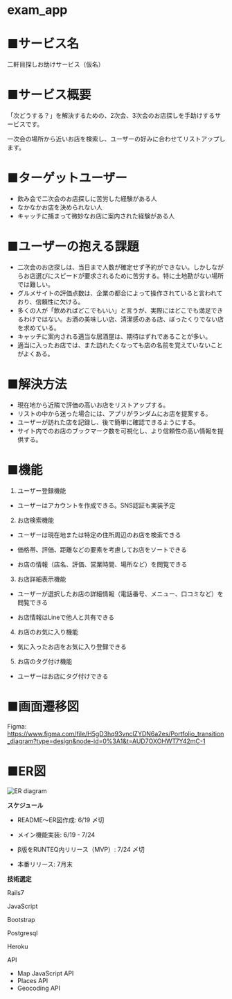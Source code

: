 # exam_app

# **■サービス名**

二軒目探しお助けサービス（仮名）

# **■サービス概要**

「次どうする？」を解決するための、2次会、3次会のお店探しを手助けするサービスです。

一次会の場所から近いお店を検索し、ユーザーの好みに合わせてリストアップします。


# **■ターゲットユーザー**


- 飲み会で二次会のお店探しに苦労した経験がある人
- なかなかお店を決められない人
- キャッチに捕まって微妙なお店に案内された経験がある人


# **■ユーザーの抱える課題**

- 二次会のお店探しは、当日まで人数が確定せず予約ができない。しかしながらお店選びにスピードが要求されるために苦労する。特に土地勘がない場所では難しい。
- グルメサイトの評価点数は、企業の都合によって操作されていると言われており、信頼性に欠ける。
- 多くの人が「飲めればどこでもいい」と言うが、実際にはどこでも満足できるわけではない。お酒の美味しい店、清潔感のある店、ぼったくりでない店を求めている。
- キャッチに案内される適当な居酒屋は、期待はずれであることが多い。
- 適当に入ったお店では、また訪れたくなっても店の名前を覚えていないことがよくある。


# **■解決方法**

- 現在地から近隣で評価の高いお店をリストアップする。
- リストの中から迷った場合には、アプリがランダムにお店を提案する。
- ユーザーが訪れた店を記録し、後で簡単に確認できるようにする。
- サイト内でのお店のブックマーク数を可視化し、より信頼性の高い情報を提供する。


# **■機能**

1. ユーザー登録機能

- ユーザーはアカウントを作成できる。SNS認証も実装予定

2. お店検索機能

- ユーザーは現在地または特定の住所周辺のお店を検索できる

- 価格帯、評価、距離などの要素を考慮してお店をソートできる

- お店の情報（店名、評価、営業時間、場所など）を閲覧できる

3. お店詳細表示機能

- ユーザーが選択したお店の詳細情報（電話番号、メニュー、口コミなど）を閲覧できる

- お店情報はLineで他人と共有できる

4. お店のお気に入り機能

- 気に入ったお店をお気に入り登録できる

5. お店のタグ付け機能

- ユーザーはお店にタグ付けできる

# **■画面遷移図**
Figma:
https://www.figma.com/file/H5gD3hq93vnclZYDN6a2es/Portfolio_transition_diagram?type=design&node-id=0%3A1&t=AUD7OXOHWT7Y42mC-1


# **■ER図**
![ER diagram](https://viewer.diagrams.net/?tags=%7B%7D&highlight=0000ff&edit=_blank&layers=1&nav=1&title=Portfolio_erDiagram#R7Z1bc9o4GIZ%2Fy14ws72ggzHmcFnSQ2Y23dlN2m33KqNgYdQIi5VFgP76lWzJ2IiDTcEmSDOZiXVAtvW91iN9kuyGezNdfqJgNvlMfIgb7Za%2FbLjvG%2B220%2Bp1%2BT8Rs0piuo6bRAQU%2BTLTOuIB%2FYTqlzJ2jnwY5TIyQjBDs3zkiIQhHLFcHKCULPLZxgTnzzoDAdQiHkYA67HfkM8mSWzfa63jbyEKJurMTkumTIHKLCOiCfDJIhPlfmi4N5QQlhxNlzcQi8pT9ZL87uOO1PTCKAxZkR%2B8fO1Pu4v5h39uf3z69if4%2B0cwuW3KUl4Anssb%2FhpBGskrZitVDfziZ%2BKQgScRNYwYoExay23xCF7%2FDKAQUh7hxGGMwSxCcfYkZoKwfwdWZM5UQSo0HKMl9O8TY4m83G53vDARFIWPeeEP8mJEMsAoCPnxiN%2B6OOOQwohfyx2ImMwxYVMsD%2FV6UjcNKYPLTJSst0%2BQTCGjK55FpnakCaWGXRlcrAXhDGTcJCuGvowEUoRBWnJ6snsuWhAG%2FNbSs3UPnq235WTuxrkA5lUTAgaHZB76UVYa%2FCBzl%2BuoWDAlxNPWxLNfN%2FdC%2FsMJoeinUAuW1s1qKQ4v0BSDkD9XwN%2BIGpK4HYk1gTC%2BIZgIwYUkhJrmRCafktkXQAPIZMSMoJDFNeQN%2BR%2Bvs5vWW6%2Fh8Wu94WFnHeZ%2FIjtlNySMGOXaFmVALrEFFDIbMjKThWI4VuVTaRBx%2FEQYI9OdKtz7PB6WZkktbsojK8WcLsqKwNVE8NcfO2XA758hgNeijxsO0XCDtdG2WHZrXaf1u1nxm80F4dU5xnHbO0G%2BD3nTMVxMEIMPMzASmRacXYcajb1PwGFzZezjljTPlpaiZGkVtAUdTQY8OyeS%2B078kjfTAW%2Bo65WFokaSdxhx46MwuEt%2B2d3QjXchulnufsy7J9VRoeIqEJJnoVIIKq0zQqVbN1S6xUVQTdsBfaTKOy9RvMK2unai9DQNhGAKU6bwx4e33peOlEsQinEI6VuE1I6QQd0IGRiLkH5hW107QpQTMSMCOAUIW4iUlopxEFE%2BNguN6qDhtOumRs8xhRJK3xYTzZ7uyB7R1YxB%2F3EGomhBqG%2BJUV425iHDtcioHBle7cjoGIMMt7B1rh4Zups64qe1mCgvFeMw4Xi6KwL6AVRTT9LWVFwAVATgDfGEBCQE%2BI7EIhDG%2BAEZW0lygDkjeVPFXHkn1sDwiA%2F3Salx5EeEFXxg6K%2Bz%2FISUfCGfQbhKUrL5loh9F8dvPRn6N5PyfpkNKETpWlG9azKnI7ivimSbKqplr3goxIChF5grfo80%2FhL8a2QWduTXWqQ0UUWwGJ7yV2spHCyo7Xn5gpJb1go6mab0%2Bdd7jmkwp0Dwfm%2B3pGHach7XcfLG2jbf1d%2FaWJyrE%2BHYac%2FTr6XpFBbGnsU023VwLhnoE58GraZx7ORnWhX67KddT3MS5ezpbnqn7W4WKa4KKdnp0NO7KUqjpXgX41xoMXdC1LEzounCQ31GNARTYP0W5aViHEjSgZYFSY0g2bawplKQKKsbCJISroarB4m%2B7wOTMGCIzf31Ik0fjtCUP%2FjG8uQI55Q5PNF9lpYnlfNk65qbaoFSwvd5bUApbq6rB4ru%2BhRTOxYnR%2BrFOJyoNw1YelRJj23LbyqlR69nCiyUwC0smj3dp005LITnSqKCmwAwc0FRQivmgWJgQVE9KPp1g0KdzABQDApb59pB0dd91mQGw0eG7FbiY%2FRiHCz61idVPSzSt7%2FVB4vdWzmuDBZK4BYWzb7ukB5hEkFLiyMFYx4tPEuL6mnRqZ0Wu12P10YLu0Q3rQp9iS6D%2BDGcT5%2FE0lxLi7KCMY4Wg90vG7C0OBstenXTYrB7SHlltBjY9VJpVejrpYDvUxhFFhXl1WIcKtp6Z2O9v%2FORgcDu8cxLw1NNetk9nul6qNOvc7IbcYrxv8yCmF5hYVzKHs%2B2vhHHoD2ebbsXJ31zvr4Xx%2B7xPIlyjOseuHZrzsmHluXRUvseT7etyeBj3WipbLDp2sFmWhX6YJOuRwuvDzIXIRrzoGL351wAVGrf7%2Bnq23MMgordoJNWhb5Bh4HA0uQ4tRhHk44%2B2h0S8jwF9Nn6LjffT5f3XRZ1WZ3Pddmx48uTuy7TB%2BL1uC47%2BvjSINdlxw4w06rQB5iNdheLZ4UXLV4nNJoAGsHkCrv%2FzcVHjodzNhZfHFFBfhTI%2F1iSOswpSWUcJfoQXQwaPP0er%2Ffi193KHryJC2oJNTTHYIrwKvnBLcQvkKERyKRHcQMkUp32bJlNSE4tUkJCxU7jddoLoIiPnpucBYDNqYDF3nwjMNuVZSGNJxJ7rWT00MKQcbM1ZXdF%2FyWhswkIZZHtJI7LkDUlnd7FZYxZJgWFfqxokdRSNxqn8EYujMa8dHWe%2BMFLpBZjMXMS8fmD%2FGWlZfE7eXpGvDhRJm85yTNsSrHm8j2B0XMQv8%2B4uWFL0aIIC7q95H%2Bn9yZzmT4cEbGvj8j7Ey9Ephipi032%2BG3cgY%2BiGQYr1SONc7dbv6GpaOBBKAW3IcFtndhElPzxSHSptHrZfdvq3PElWkPz%2BrrWc3Jyz0n57lLt7viOyZ6TjvWcpFWhe07mEaTWdXKcXMzDib74y%2BKkcpzU7ojv6OvHDMJJ8YmTq8eJvoDMzu7%2BqmiMg4rj6VucL%2F4rRLrd5SiUKfbsul23oi8KddX2EuWz7W98CKjoF4U2C%2BpU%2FEUhT3fxfbHLzA8tM%2B8UHXQOztVL8Kzv4eRTNemz8Hqmajzd92DQVI1nnQ9pVejOh9fXRazOrV1COcZ1GT3rhzi5H6I8Wmp3a3sl9rFdmRfCs16ItCp0L0QI7GuSjpGKcSDpWpD8CkhKj1K7%2BUFq%2Fa%2FX65qLkK5FyNoF2dKsfg4XJDcIXX1XhhaB%2BNvlyZfMRXD9%2BfI4tEpDxbyShVycOx%2Fjgx9Dl8%2FKQRen8nafzsX5i5%2B01l9vdPEO5mOlcrx1naLmVVvVzu3B9jY92G4xD%2FbhVoEHKRHr7tbZeSs6%2BUx8KHL8Dw%3D%3D)



**スケジュール**

- README〜ER図作成: 6/19 〆切

- メイン機能実装: 6/19 - 7/24

- β版をRUNTEQ内リリース（MVP）: 7/24 〆切

- 本番リリース: 7月末

**技術選定**

Rails7

JavaScript

Bootstrap

Postgresql

Heroku

API

- Map JavaScript API
- Places API
- Geocoding API

